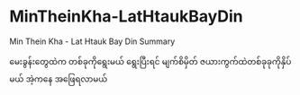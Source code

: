 # MinTheinKha-LatHtaukBayDin

Min Thein Kha - Lat Htauk Bay Din
Summary

မေးခွန်းတွေထဲက တစ်ခုကိုရွေးမယ် ရွေးပြီးရင် မျက်စိမှိတ် ဇယားကွက်ထဲတစ်ခုခုကိုနှိပ်မယ် အဲ့ကနေ အဖြေရလာမယ်
